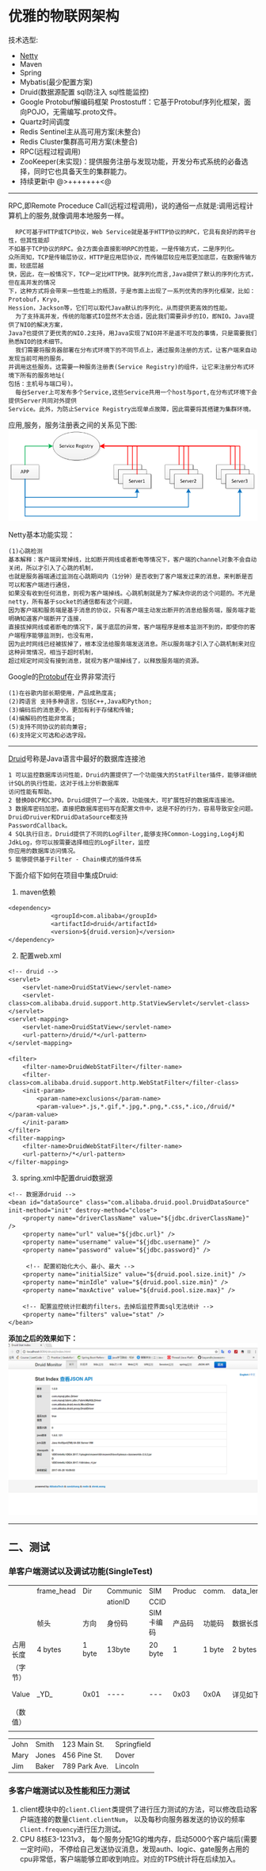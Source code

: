 <h1>优雅的物联网架构</h1>
<p>技术选型:</p>

- [Netty](https://github.com/netty/netty)
- Maven
- Spring
- Mybatis(最少配置方案)
- Druid(数据源配置 sql防注入 sql性能监控)
- Google Protobuf解编码框架 Prostostuff：它基于Protobuf序列化框架，面向POJO，无需编写.proto文件。
- Quartz时间调度
- Redis Sentinel主从高可用方案(未整合)
- Redis Cluster集群高可用方案(未整合)
- RPC(远程过程调用)
- ZooKeeper(未实现)：提供服务注册与发现功能，开发分布式系统的必备选择，同时它也具备天生的集群能力。
- 持续更新中 @>+++++++<@
<hr/>

RPC,即Remote Proceduce Call(远程过程调用)，说的通俗一点就是:调用远程计算机上的服务,就像调用本地服务一样。

```
  RPC可基于HTTP或TCP协议，Web Service就是基于HTTP协议的RPC，它具有良好的跨平台性，但其性能却
不如基于TCP协议的RPC。会2方面会直接影响RPC的性能，一是传输方式，二是序列化。
众所周知，TCP是传输层协议，HTTP是应用层协议，而传输层较应用层更加底层，在数据传输方面，较底层越
快，因此，在一般情况下，TCP一定比HTTP快。就序列化而言,Java提供了默认的序列化方式，但在高并发的情况
下，这种方式将会带来一些性能上的瓶颈，于是市面上出现了一系列优秀的序列化框架，比如：Protobuf，Kryo,
Hession，Jackson等，它们可以取代Java默认的序列化，从而提供更高效的性能。
  为了支持高并发，传统的阻塞式IO显然不太合适，因此我们需要异步的IO，即NIO。Java提供了NIO的解决方案，
Java7也提供了更优秀的NIO.2支持，用Java实现了NIO并不是遥不可及的事情，只是需要我们熟悉NIO的技术细节。
  我们需要将服务器部署在分布式环境下的不同节点上，通过服务注册的方式，让客户端来自动发现当前可用的服务，
并调用这些服务。这需要一种服务注册表(Service Registry)的组件，让它来注册分布式环境下所有的服务地址(
包括：主机号与端口号)。
  每台Server上可发布多个Service,这些Service共用一个host与port,在分布式环境下会提供Server共同对外提供
Service。此外，为防止Service Registry出现单点故障，因此需要将其搭建为集群环境。
```

应用,服务，服务注册表之间的关系见下图:
![RPC](picture/RPC.png)

Netty基本功能实现：

```
(1)心跳检测
基本解释：客户端异常掉线，比如断开网线或者断电等情况下，客户端的channel对象不会自动关闭，所以才引入了心跳的机制，
也就是服务器端通过监测在心跳期间内（1分钟）是否收到了客户端发过来的消息，来判断是否可以和客户端进行通信，
如果没有收到任何消息，则视为客户端掉线。心跳机制就是为了解决你说的这个问题的。不光是netty，所有基于socket的通信都有这个问题，
因为客户端和服务端是基于消息的协议，只有客户端主动发出断开的消息给服务端，服务端才能明确知道客户端断开了连接，
直接拔掉网线或者断电的情况下，属于底层的异常，客户端程序是根本监测不到的，即使你的客户端程序能够监测到，也没有用，
因为此时网线已经被拔掉了，根本没法给服务端发送消息。所以服务端才引入了心跳机制来对应这种异常情况，相当于超时机制，
超过规定时间没有接到消息，就视为客户端掉线了，以释放服务端的资源。
```

Google的[Protobuf](https://github.com/google/protobuf)在业界非常流行

```
(1)在谷歌内部长期使用，产品成熟度高;
(2)跨语言 支持多种语言，包括C++,Java和Python;
(3)编码后的消息更小，更加有利于存储和传输;
(4)编解码的性能非常高;
(5)支持不同协议的前向兼容;
(6)支持定义可选和必选字段。
```

<hr />

[Druid](https://github.com/alibaba/druid)号称是Java语言中最好的数据库连接池
```
1 可以监控数据库访问性能，Druid内置提供了一个功能强大的StatFilter插件，能够详细统计SQL的执行性能，这对于线上分析数据库
访问性能有帮助。
2 替换DBCP和C3P0。Druid提供了一个高效，功能强大，可扩展性好的数据库连接池。
3 数据库密码加密。直接把数据库密码写在配置文件中，这是不好的行为，容易导致安全问题。DruidDruiver和DruidDataSource都支持
PasswordCallback。
4 SQL执行日志，Druid提供了不同的LogFilter,能够支持Common-Logging,Log4j和JdkLog，你可以按需要选择相应的LogFilter，监控
你应用的数据库访问情况。
5 能够提供基于Filter - Chain模式的插件体系
```
下面介绍下如何在项目中集成Druid:
<br/>
1. maven依赖
```
<dependency>
            <groupId>com.alibaba</groupId>
            <artifactId>druid</artifactId>
            <version>${druid.version}</version>
</dependency>
```
2. 配置web.xml
```
<!-- druid -->  
<servlet>  
    <servlet-name>DruidStatView</servlet-name>  
    <servlet-class>com.alibaba.druid.support.http.StatViewServlet</servlet-class>  
</servlet>  
<servlet-mapping>  
    <servlet-name>DruidStatView</servlet-name>  
    <url-pattern>/druid/*</url-pattern>  
</servlet-mapping>  
  
<filter>  
    <filter-name>DruidWebStatFilter</filter-name>  
    <filter-class>com.alibaba.druid.support.http.WebStatFilter</filter-class>  
    <init-param>  
        <param-name>exclusions</param-name>  
        <param-value>*.js,*.gif,*.jpg,*.png,*.css,*.ico,/druid/*</param-value>  
    </init-param>  
</filter>  
<filter-mapping>  
    <filter-name>DruidWebStatFilter</filter-name>  
    <url-pattern>/*</url-pattern>  
</filter-mapping>  
```

3. spring.xml中配置druid数据源
```
<!-- 数据源druid -->  
<bean id="dataSource" class="com.alibaba.druid.pool.DruidDataSource"   
init-method="init" destroy-method="close">  
    <property name="driverClassName" value="${jdbc.driverClassName}" />  
    <property name="url" value="${jdbc.url}" />  
    <property name="username" value="${jdbc.username}" />  
    <property name="password" value="${jdbc.password}" />  
      
     <!-- 配置初始化大小、最小、最大 -->    
    <property name="initialSize" value="${druid.pool.size.init}" />    
    <property name="minIdle" value="${druid.pool.size.min}" />     
    <property name="maxActive" value="${druid.pool.size.max}" />    
      
    <!-- 配置监控统计拦截的filters，去掉后监控界面sql无法统计 -->  
    <property name="filters" value="stat" />   
</bean>  
```
**添加之后的效果如下：**<br/>
![Druid Monitor](picture/1.PNG)
<hr />

## **二、测试**<br>

###  单客户端测试以及调试功能(SingleTest)

<table>
   <tr>
      <td></td>
      <td>frame_head</td>
      <td>Dir</td>
      <td>Communic</td>
      <td>SIM</td>
      <td>Produc</td>
      <td>comm.</td>
      <td>data_length</td>
      <td>data</td>
      <td>frame_tail</td>
   </tr>
   <tr>
      <td></td>
      <td></td>
      <td></td>
      <td>ationID</td>
      <td>CCID</td>
      <td></td>
      <td></td>
      <td></td>
      <td></td>
      <td></td>
   </tr>
   <tr>
      <td></td>
      <td>帧头</td>
      <td>方向</td>
      <td>身份码</td>
      <td>SIM卡编码</td>
      <td>产品码</td>
      <td>功能码</td>
      <td>数据长度</td>
      <td>数据</td>
      <td>帧尾</td>
   </tr>
   <tr>
      <td>占用长度</td>
      <td>4 bytes</td>
      <td>1 byte</td>
      <td>13byte</td>
      <td>20 byte</td>
      <td>1</td>
      <td>1 byte</td>
      <td>2 bytes</td>
      <td>不固定</td>
      <td>2 bytes</td>
   </tr>
   <tr>
      <td>（字节）</td>
      <td></td>
      <td></td>
      <td></td>
      <td></td>
      <td></td>
      <td></td>
      <td></td>
      <td></td>
      <td></td>
   </tr>
   <tr>
      <td>Value</td>
      <td>_YD_</td>
      <td>0x01</td>
      <td>----</td>
      <td>---</td>
      <td>0x03</td>
      <td>0x0A</td>
      <td>详见如下</td>
      <td>见第二节</td>
      <td>##</td>
   </tr>
   <tr>
      <td>（数值）</td>
      <td></td>
      <td></td>
      <td></td>
      <td></td>
      <td></td>
      <td></td>
      <td></td>
      <td></td>
      <td></td>
   </tr>
   <tr>
      <td></td>
   </tr>
</table>

<table>
   <tr>
      <td>John</td>
      <td>Smith</td>
      <td>123 Main St.</td>
      <td>Springfield</td>
   </tr>
   <tr>
      <td>Mary</td>
      <td>Jones</td>
      <td>456 Pine St.</td>
      <td>Dover</td>
   </tr>
   <tr>
      <td>Jim</td>
      <td>Baker</td>
      <td>789 Park Ave.</td>
      <td>Lincoln</td>
   </tr>
</table>


### 多客户端测试以及性能和压力测试
 1. client模块中的`client.Client`类提供了进行压力测试的方法，可以修改启动客户端连接的数量`Client.clientNum`，
 以及每秒向服务器发送的协议的频率`Client.frequency`进行压力测试。<br>
 2. CPU 8核E3-1231v3， 每个服务分配1G的堆内存，启动5000个客户端后(需要一定时间)，
 不停给自己发送协议消息，发现auth、logic、gate服务占用的cpu非常低，客户端能够立即收到响应。对应的TPS统计将在后续加入。<br>
